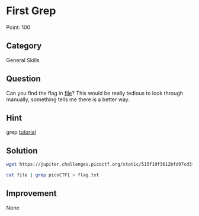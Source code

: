 # First Grep

Point: 100

## Category

General Skills

## Question

Can you find the flag in [file](https://jupiter.challenges.picoctf.org/static/515f19f3612bfd97cd3f0c0ba32bd864/file)? This would be really tedious to look through manually, something tells me there is a better way.

## Hint

grep [tutorial](https://ryanstutorials.net/linuxtutorial/grep.php)

## Solution

```bash
wget https://jupiter.challenges.picoctf.org/static/515f19f3612bfd97cd3f0c0ba32bd864/file

cat file | grep picoCTF{ > flag.txt
```

## Improvement

None